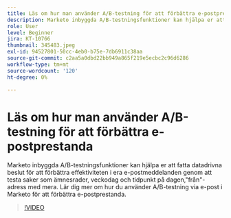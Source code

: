 ```yaml
---
title: Läs om hur man använder A/B-testning för att förbättra e-postprestanda
description: Marketo inbyggda A/B-testningsfunktioner kan hjälpa er att fatta datadrivna beslut för att förbättra effektiviteten i era e-postmeddelanden genom att testa saker som ämnesrader, veckodag och tidpunkt på dagen,"från"-adress med mera. Lär dig mer om hur du använder A/B-testning via e-post i Marketo för att förbättra e-postprestanda.
role: User
level: Beginner
jira: KT-10766
thumbnail: 345483.jpeg
exl-id: 94527801-50cc-4eb0-b75e-7db6911c38aa
source-git-commit: c2aa5a0dbd22bb949a865f219e5ecbc2c96d6286
workflow-type: tm+mt
source-wordcount: '120'
ht-degree: 0%

---
```


# Läs om hur man använder A/B-testning för att förbättra e-postprestanda

Marketo inbyggda A/B-testningsfunktioner kan hjälpa er att fatta datadrivna beslut för att förbättra effektiviteten i era e-postmeddelanden genom att testa saker som ämnesrader, veckodag och tidpunkt på dagen,&quot;från&quot;-adress med mera. Lär dig mer om hur du använder A/B-testning via e-post i Marketo för att förbättra e-postprestanda.

>[!VIDEO](https://video.tv.adobe.com/v/345483/?quality=12&learn=on)
